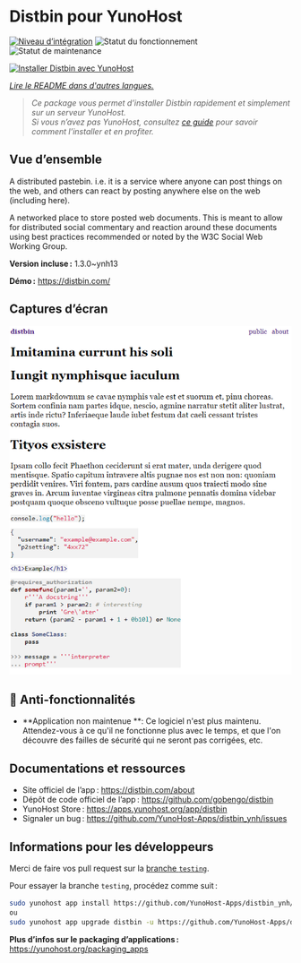 <!--
Nota bene : ce README est automatiquement généré par <https://github.com/YunoHost/apps/tree/master/tools/readme_generator>
Il NE doit PAS être modifié à la main.
-->

# Distbin pour YunoHost

[![Niveau d’intégration](https://dash.yunohost.org/integration/distbin.svg)](https://ci-apps.yunohost.org/ci/apps/distbin/) ![Statut du fonctionnement](https://ci-apps.yunohost.org/ci/badges/distbin.status.svg) ![Statut de maintenance](https://ci-apps.yunohost.org/ci/badges/distbin.maintain.svg)

[![Installer Distbin avec YunoHost](https://install-app.yunohost.org/install-with-yunohost.svg)](https://install-app.yunohost.org/?app=distbin)

*[Lire le README dans d'autres langues.](./ALL_README.md)*

> *Ce package vous permet d’installer Distbin rapidement et simplement sur un serveur YunoHost.*  
> *Si vous n’avez pas YunoHost, consultez [ce guide](https://yunohost.org/install) pour savoir comment l’installer et en profiter.*

## Vue d’ensemble

A distributed pastebin. i.e. it is a service where anyone can post things on the web, and others can react by posting anywhere else on the web (including here).

A networked place to store posted web documents. This is meant to allow for distributed social commentary and reaction around these documents using best practices recommended or noted by the W3C Social Web Working Group.


**Version incluse :** 1.3.0~ynh13

**Démo :** <https://distbin.com/>

## Captures d’écran

![Capture d’écran de Distbin](./doc/screenshots/screenshot.PNG)

## :red_circle: Anti-fonctionnalités

- **Application non maintenue **: Ce logiciel n'est plus maintenu. Attendez-vous à ce qu'il ne fonctionne plus avec le temps, et que l'on découvre des failles de sécurité qui ne seront pas corrigées, etc.

## Documentations et ressources

- Site officiel de l’app : <https://distbin.com/about>
- Dépôt de code officiel de l’app : <https://github.com/gobengo/distbin>
- YunoHost Store : <https://apps.yunohost.org/app/distbin>
- Signaler un bug : <https://github.com/YunoHost-Apps/distbin_ynh/issues>

## Informations pour les développeurs

Merci de faire vos pull request sur la [branche `testing`](https://github.com/YunoHost-Apps/distbin_ynh/tree/testing).

Pour essayer la branche `testing`, procédez comme suit :

```bash
sudo yunohost app install https://github.com/YunoHost-Apps/distbin_ynh/tree/testing --debug
ou
sudo yunohost app upgrade distbin -u https://github.com/YunoHost-Apps/distbin_ynh/tree/testing --debug
```

**Plus d’infos sur le packaging d’applications :** <https://yunohost.org/packaging_apps>
